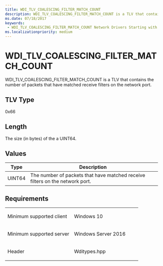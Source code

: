 ```yaml
---
title: WDI_TLV_COALESCING_FILTER_MATCH_COUNT
description: WDI_TLV_COALESCING_FILTER_MATCH_COUNT is a TLV that contains the number of packets that have matched receive filters on the network port.
ms.date: 07/18/2017
keywords:
 - WDI_TLV_COALESCING_FILTER_MATCH_COUNT Network Drivers Starting with Windows Vista
ms.localizationpriority: medium
---
```


# WDI\_TLV\_COALESCING\_FILTER\_MATCH\_COUNT


WDI\_TLV\_COALESCING\_FILTER\_MATCH\_COUNT is a TLV that contains the number of packets that have matched receive filters on the network port.

## TLV Type


0x66

## Length


The size (in bytes) of the a UINT64.

## Values


| Type   | Description                                                                  |
|--------|------------------------------------------------------------------------------|
| UINT64 | The number of packets that have matched receive filters on the network port. |

 

## Requirements

<table>
<colgroup>
<col width="50%" />
<col width="50%" />
</colgroup>
<tbody>
<tr class="odd">
<td><p>Minimum supported client</p></td>
<td><p>Windows 10</p></td>
</tr>
<tr class="even">
<td><p>Minimum supported server</p></td>
<td><p>Windows Server 2016</p></td>
</tr>
<tr class="odd">
<td><p>Header</p></td>
<td>Wditypes.hpp</td>
</tr>
</tbody>
</table>

 

 




